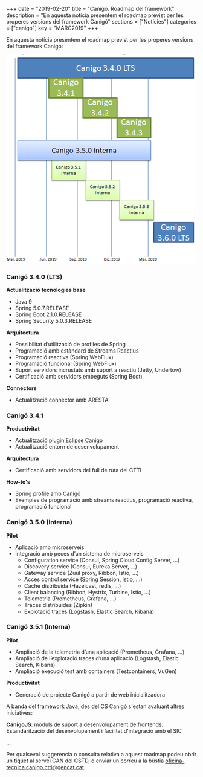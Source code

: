 +++
date        = "2019-02-20"
title       = "Canigó. Roadmap del framework"
description = "En aquesta notícia presentem el roadmap previst per les properes versions del framework Canigó"
sections    = ["Notícies"]
categories  = ["canigo"]
key         = "MARC2019"
+++

En aquesta notícia presentem el roadmap previst per les properes versions del framework Canigó:

![canigo-roadmap](/images/news/canigo-roadmap.PNG)

### Canigó 3.4.0 (LTS)

**Actualització tecnologies base**

* Java 9
* Spring 5.0.7.RELEASE
* Spring Boot 2.1.0.RELEASE
* Spring Security 5.0.3.RELEASE

**Arquitectura**

* Possibilitat d’utilització de profiles de Spring
* Programació amb estàndard de Streams Reactius
* Programació reactiva (Spring WebFlux)
* Programació funcional (Spring WebFlux)
* Suport servidors incrustats amb suport a reactiu (Jetty, Undertow)
* Certificació amb servidors embeguts (Spring Boot)

**Connectors**

* Actualització connector amb ARESTA

### Canigó 3.4.1

**Productivitat**

* Actualització plugin Eclipse Canigó
* Actualització entorn de desenvolupament

**Arquitectura**

* Certificació amb servidors del full de ruta del CTTI

**How-to's**

* Spring profile amb Canigó
* Exemples de programació amb streams reactius, programació reactiva, programació funcional

### Canigó 3.5.0 (Interna)

**Pilot**

* Aplicació amb microserveis
* Integració amb peces d’un sistema de microserveis
    * Configuration service (Consul, Spring Cloud Config Server, ...)
    * Discovery service (Consul, Eureka Server, ...)
    * Gateway service (Zuul proxy, Ribbon, Istio, ...)
    * Acces control service (Spring Session, Istio, ...)
    * Cache distribuida (Hazelcast, redis, ...)
    * Client balancing (Ribbon, Hystrix, Turbine, Istio, ...)
    * Telemetria (Prometheus, Grafana, ...)
    * Traces distribuides (Zipkin)
    * Explotació traces (Logstash, Elastic Search, Kibana)

### Canigó 3.5.1 (Interna)

**Pilot**

* Ampliació de la telemetria d’una aplicació (Prometheus, Grafana, ...)
* Ampliació de l’explotació traces d’una aplicació (Logstash, Elastic Search, Kibana)
* Ampliació execució test amb containers (Testcontainers, VuGen)

**Productivitat**

* Generació de projecte Canigó a partir de web inicialitzadora

A banda del framework Java, des del CS Canigó s'estan avaluant altres iniciatives:

**CanigoJS**: mòduls de suport a desenvolupament de frontends. Estandarització del desenvolupament i facilitat d'integració amb el SIC

...

Per qualsevol suggerència o consulta relativa a aquest roadmap podeu obrir un tiquet al servei CAN del CSTD, o enviar un correu a la bústia [oficina-tecnica.canigo.ctti@gencat.cat](mailto:oficina-tecnica.canigo.ctti@gencat.cat).
